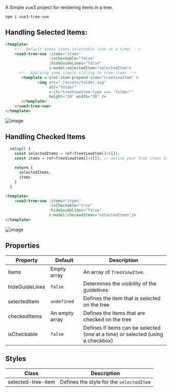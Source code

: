 A Simple vue3 project for rendering items in a tree.

`npm i vue3-tree-vue`
## Handling Selected Items:

```html
<template>    
    <!-- Default makes items selectable (one at a time) -->
    <vue3-tree-vue :items="items" 
                   :isCheckable="false"
                   :hideGuideLines="false"
                   v-model:selectedItem="selectedItem">
      <!-- Applying some simple styling to tree-items -->
       <template v-slot:item-prepend-icon="treeViewItem" >
              <img src="./assets/folder.svg"
                   alt="folder"
                   v-if="treeViewItem.type === 'folder'"
                   height="20" width="20" />
       </template>
    </vue3-tree-vue>
</template>
```

![image](https://user-images.githubusercontent.com/39003759/144714401-f0c005d0-80e9-4288-aa7a-80b035145e77.png)

## Handling Checked Items

```ts
  setup() {
    const selectedItems = ref<TreeViewItem[]>([]);
    const items = ref<TreeViewItem[]>([]); // define your tree items here.
    
    return {
      selectedItems,
      items
    }
  }
```
```html
<template>
    <vue3-tree-vue :items="items" 
                   :isCheckable="true"
                   :hideGuideLines="false"
                   v-model:checkedItems="selectedItems"/>
</template>
```


![image](https://user-images.githubusercontent.com/39003759/144714480-b29d8483-6cbf-45ac-9a43-a0e5c7b5e138.png)


## Properties

| Property      | Default | Description |
| ----------- | ----------- |-------------
| items | Empty array      | An array of `TreeViewItem`.       |
| hideGuideLines | `false` | Determines the visibility of the guidelines
| selectedItem | `undefined`   | Defines the item that is selected on the tree
| checkedItems | An empty array | Defines the items that are checked on the tree
| isCheckable | `false` | Defines if items can be selected (one at a time) or selected (using a checkbox)

## Styles

| Class | Description |
| ----------- |-------------
| selected-tree-item | Defines the style for the `selectedItem`
